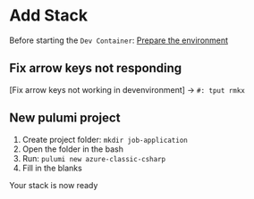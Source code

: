 # Add Stack

Before starting the `Dev Container`: [Prepare the environment](Use-The-Dev-Container.md)

## Fix arrow keys not responding

[Fix arrow keys not working in devenvironment] -> `#: tput rmkx`

## New pulumi project

1. Create project folder: `mkdir job-application`
2. Open the folder in the bash
3. Run: `pulumi new azure-classic-csharp`
4. Fill in the blanks

Your stack is now ready
